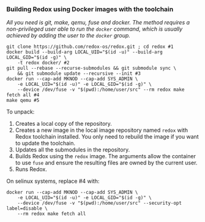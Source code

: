 ### Building Redox using Docker images with the toolchain

*All you need is git, make, qemu, fuse and docker. The method requires a non-privileged user able to run the `docker` command, which is usually achieved by adding the user to the `docker` group.*

```shell
git clone https://github.com/redox-os/redox.git ; cd redox #1
docker build --build-arg LOCAL_UID="$(id -u)" --build-arg LOCAL_GID="$(id -g)" \
    -t redox docker/ #2
git pull --rebase --recurse-submodules && git submodule sync \
    && git submodule update --recursive --init #3
docker run --cap-add MKNOD --cap-add SYS_ADMIN \
    -e LOCAL_UID="$(id -u)" -e LOCAL_GID="$(id -g)" \
    --device /dev/fuse -v "$(pwd):/home/user/src" --rm redox make fetch all #4
make qemu #5
```
To unpack:
1. Creates a local copy of the repository.
2. Creates a new image in the local image repository named `redox` with Redox toolchain installed. You only need to rebuild the image if you want to update the toolchain.
3. Updates all the submodules in the repository.
4. Builds Redox using the `redox` image. The arguments allow the container to use `fuse` and ensure the resulting files are owned by the current user.
5. Runs Redox.

On selinux systems, replace #4 with:
```
docker run --cap-add MKNOD --cap-add SYS_ADMIN \
    -e LOCAL_UID="$(id -u)" -e LOCAL_GID="$(id -g)" \
    --device /dev/fuse -v "$(pwd):/home/user/src" --security-opt label=disable \
    --rm redox make fetch all
```
